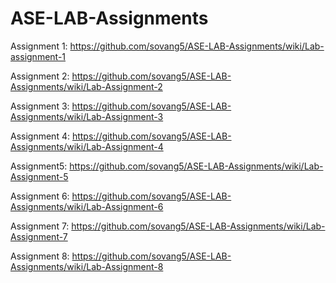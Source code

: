 # ASE-LAB-Assignments

Assignment 1: https://github.com/sovang5/ASE-LAB-Assignments/wiki/Lab-assignment-1

Assignment 2: https://github.com/sovang5/ASE-LAB-Assignments/wiki/Lab-Assignment-2

Assignment 3: https://github.com/sovang5/ASE-LAB-Assignments/wiki/Lab-Assignment-3

Assignment 4: https://github.com/sovang5/ASE-LAB-Assignments/wiki/Lab-Assignment-4

Assignment5: https://github.com/sovang5/ASE-LAB-Assignments/wiki/Lab-Assignment-5


Assignment 6: https://github.com/sovang5/ASE-LAB-Assignments/wiki/Lab-Assignment-6

Assignment 7: https://github.com/sovang5/ASE-LAB-Assignments/wiki/Lab-Assignment-7

Assignment 8: https://github.com/sovang5/ASE-LAB-Assignments/wiki/Lab-Assignment-8
